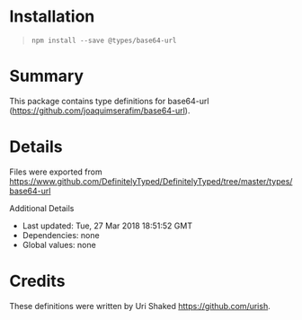 # Installation
> `npm install --save @types/base64-url`

# Summary
This package contains type definitions for base64-url (https://github.com/joaquimserafim/base64-url).

# Details
Files were exported from https://www.github.com/DefinitelyTyped/DefinitelyTyped/tree/master/types/base64-url

Additional Details
 * Last updated: Tue, 27 Mar 2018 18:51:52 GMT
 * Dependencies: none
 * Global values: none

# Credits
These definitions were written by Uri Shaked <https://github.com/urish>.
